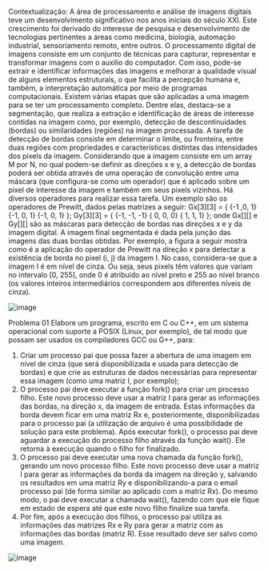 Contextualização:
A área de processamento e análise de imagens digitais teve um desenvolvimento significativo
nos anos iniciais do século XXI. Este crescimento foi derivado do interesse de pesquisa e
desenvolvimento de tecnologias pertinentes a áreas como medicina, biologia, automação
industrial, sensoriamento remoto, entre outros.
O processamento digital de imagens consiste em um conjunto de técnicas para capturar,
representar e transformar imagens com o auxílio do computador. Com isso, pode-se extrair e
identificar informações das imagens e melhorar a qualidade visual de alguns elementos
estruturais, o que facilita a percepção humana e, também, a interpretação automática por meio
de programas computacionais.
Existem várias etapas que são aplicadas a uma imagem para se ter um processamento
completo. Dentre elas, destaca-se a segmentação, que realiza a extração e identificação de
áreas de interesse contidas na imagem como, por exemplo, detecção de descontinuidades
(bordas) ou similaridades (regiões) na imagem processada.
A tarefa de detecção de bordas consiste em determinar o limite, ou fronteira, entre duas regiões
com propriedades e características distintas das intensidades dos pixels da imagem.
Considerando que a imagem consiste em um array M por N, no qual podem-se definir as
direções x e y, a detecção de bordas poderá ser obtida através de uma operação de
convolução entre uma máscara (que configura-se como um operador) que é aplicado sobre um
pixel de interesse da imagem e também em seus pixels vizinhos. Há diversos operadores para
realizar essa tarefa. Um exemplo são os operadores de Prewitt, dados pelas matrizes a seguir:
Gx[3][3] = { {-1 ,0, 1}
{-1, 0, 1}
{-1, 0, 1} };
Gy[3][3] = { {-1, -1, -1}
{ 0, 0, 0}
{ 1, 1, 1} };
onde Gx[][] e Gy[][] são as máscaras para detecção de bordas nas direções x e y da
imagem digital. A imagem final segmentada é dada pela junção das imagens das duas bordas
obtidas.
Por exemplo, a figura a seguir mostra como é a aplicação do operador de Prewitt na direção x
para detectar a existência de borda no pixel (i, j) da imagem I. No caso, considera-se que a
imagem I é em nível de cinza. Ou seja, seus pixels têm valores que variam no intervalo [0, 255],
onde 0 é atribuído ao nível preto e 255 ao nível branco (os valores inteiros intermediários
correspondem aos diferentes níveis de cinza).

![image](https://github.com/Minnael/TRATAMENTO-DE-IMAGENS/assets/31865359/0446f64b-79f8-4565-aa07-802ad5439aaf)


<bold>Problema 01</bold>
Elabore um programa, escrito em C ou C++, em um sistema operacional com suporte a POSIX
(Linux, por exemplo), de tal modo que possam ser usados os compiladores GCC ou G++, para:
1. Criar um processo pai que possa fazer a abertura de uma imagem em nível de cinza
(que será disponibilizada e usada para detecção de bordas) e que crie as estruturas de
dados necessárias para representar essa imagem (como uma matriz I, por exemplo);
2. O processo pai deve executar a função fork() para criar um processo filho. Este novo
processo deve usar a matriz I para gerar as informações das bordas, na direção x, da
imagem de entrada. Estas informações da borda devem ficar em uma matriz Rx e,
posteriormente, disponibilizadas para o processo pai (a utilização de arquivo é uma
possibilidade de solução para este problema). Após executar fork(), o processo pai deve
aguardar a execução do processo filho através da função wait(). Ele retorna à execução
quando o filho for finalizado.
3. O processo pai deve executar uma nova chamada da função fork(), gerando um novo
processo filho. Este novo processo deve usar a matriz I para gerar as informações da
borda da imagem na direção y, salvando os resultados em uma matriz Ry e
disponibilizando-a para o email processo pai (de forma similar ao aplicado com a matriz
Rx). Do mesmo modo, o pai deve executar a chamada wait(), fazendo com que ele fique
em estado de espera até que este novo filho finalize sua tarefa.
4. Por fim, após a execução dos filhos, o processo pai utiliza as informações das matrizes
Rx e Ry para gerar a matriz com as informações das bordas (matriz R). Esse resultado
deve ser salvo como uma imagem.

![image](https://github.com/Minnael/TRATAMENTO-DE-IMAGENS/assets/31865359/def19e47-4485-497b-9775-bd18a8b92ca4)


